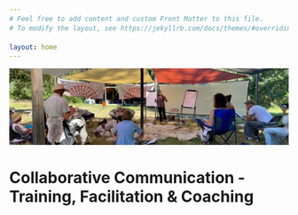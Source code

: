 ```yaml
---
# Feel free to add content and custom Front Matter to this file.
# To modify the layout, see https://jekyllrb.com/docs/themes/#overriding-theme-defaults

layout: home
---
```


<img src="/public/timelapse-still-1.png" style="flex:1;" />

# Collaborative Communication - Training, Facilitation & Coaching
